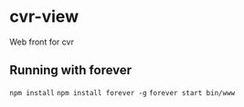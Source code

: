 # cvr-view

Web front for cvr

## Running with forever

`npm install`
`npm install forever -g`
`forever start bin/www`
